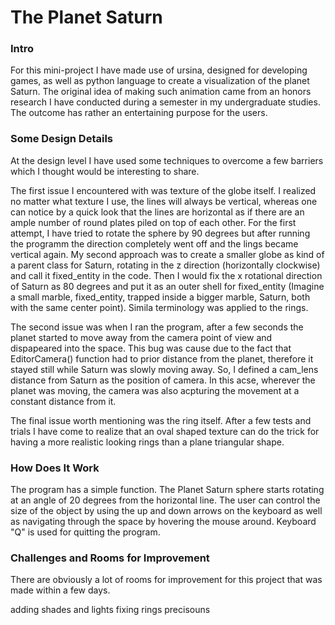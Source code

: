 # The Planet Saturn


### Intro
For this mini-project I have made use of ursina, designed for developing games, as well as python language to create a visualization of the planet Saturn. The original idea of making such animation came from an honors research I have conducted during a semester in my undergraduate studies. The outcome has rather an entertaining purpose for the users.  


### Some Design Details
At the design level I have used some techniques to overcome a few barriers which I thought would be interesting to share.

The first issue I encountered with was texture of the globe itself. I realized no matter what texture I use, the lines will always be vertical, whereas one can notice by a quick look that the lines are horizontal as if there are an ample number of round plates piled on top of each other. For the first attempt, I have tried to rotate the sphere by 90 degrees but after running the programm the direction completely went off and the lings became vertical again. My second approach was to create a smaller globe as kind of a parent class for Saturn, rotating in the z direction (horizontally clockwise) and call it fixed_entity in the code. Then I would fix the x rotational direction of Saturn as 80 degrees and put it as an outer shell for fixed_entity (Imagine a small marble, fixed_entity, trapped inside a bigger marble, Saturn, both with the same center point). Simila terminology was applied to the rings. 

The second issue was when I ran the program, after a few seconds the planet started to move away from the camera point of view and dispapeared into the space. This bug was cause due to the fact that EditorCamera() function had to prior distance from the planet, therefore it stayed still while Saturn was slowly moving away. So, I defined a cam_lens distance from Saturn as the position of camera. In this acse, wherever the planet was moving, the camera was also acpturing the movement at a constant distance from it.

The final issue worth mentioning was the ring itself. After a few tests and trials I have come to realize that an oval shaped texture can do the trick for having a more realistic looking rings than a plane triangular shape.  




### How Does It Work
The program has a simple function. The Planet Saturn sphere starts rotating at an angle of 20 degrees from the horizontal line. The user can control the size of the object by using the up and down arrows on the keyboard as well as navigating through the space by hovering the mouse around. Keyboard "Q" is used for quitting the program. 

### Challenges and Rooms for Improvement
There are obviously a lot of rooms for improvement for this project that was made within a few days. 

adding shades and lights fixing rings precisouns 



